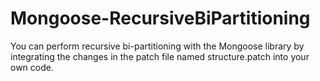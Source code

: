# Mongoose-RecursiveBiPartitioning
You can perform recursive bi-partitioning with the Mongoose library by integrating the changes in the patch file named structure.patch into your own code.
